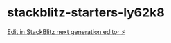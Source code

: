 # stackblitz-starters-ly62k8

[Edit in StackBlitz next generation editor ⚡️](https://stackblitz.com/~/github.com/I-am-MEGA/stackblitz-starters-ly62k8)